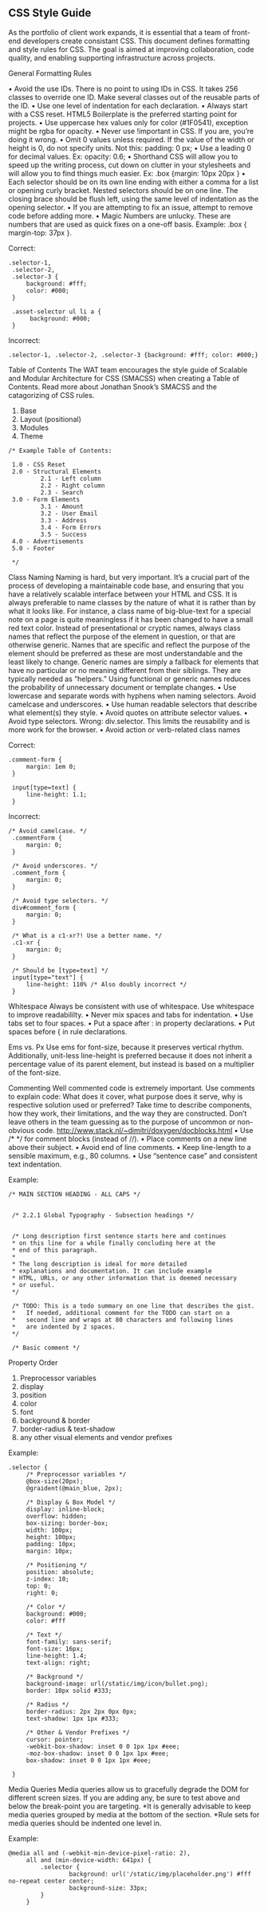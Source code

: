 CSS Style Guide
-------------

As the portfolio of client work expands, it is essential that a team of front-end developers create consistant CSS. This document defines formatting and style rules for CSS. The goal is aimed at improving collaboration, code quality, and enabling supporting infrastructure across projects.

General Formatting Rules

•   Avoid the use IDs. There is no point to using IDs in CSS. It takes 256 classes to override one ID. Make several classes out of the reusable parts of the ID.
•   Use one level of indentation for each declaration.
•   Always start with a CSS reset. HTML5 Boilerplate is the preferred starting point for projects.
•   Use uppercase hex values only for color (#1F0541), exception might be rgba for opacity.
•   Never use !important in CSS. If you are, you’re doing it wrong.
•   Omit 0 values unless required. If the value of the width or height is 0, do not specify units. Not this: padding: 0 px;
•   Use a leading 0 for decimal values. Ex: opacity: 0.6;
•   Shorthand CSS will allow you to speed up the writing process, cut down on clutter in your stylesheets and will allow you to find things much easier. Ex: .box {margin: 10px 20px }
•   Each selector should be on its own line ending with either a comma for a list or opening curly bracket. Nested selectors should be on one line. The closing brace should be flush left, using the same level of indentation as the opening selector.
•   If you are attempting to fix an issue, attempt to remove code before adding more.
•   Magic Numbers are unlucky. These are numbers that are used as quick fixes on a one-off basis. Example: .box { margin-top: 37px }.
 
Correct:
```
.selector-1,
 .selector-2,
 .selector-3 {
     background: #fff;
     color: #000;
 }
 
 .asset-selector ul li a {
      background: #000;
 }
 ```
Incorrect: 
```
.selector-1, .selector-2, .selector-3 {background: #fff; color: #000;}
``` 
 
Table of Contents
The WAT team encourages the style guide of Scalable and Modular Architecture for CSS (SMACSS) when creating a Table of Contents. Read more about Jonathan Snook’s SMACSS and the catagorizing of CSS rules.
1.  Base
2.  Layout (positional)
3.  Modules
4.  Theme
 
``` 
/* Example Table of Contents:
 
 1.0 - CSS Reset
 2.0 - Structural Elements
         2.1 - Left column
         2.2 - Right column
         2.3 - Search
 3.0 - Form Elements
         3.1 - Amount
         3.2 - User Email
         3.3 - Address
         3.4 - Form Errors
         3.5 - Success
 4.0 - Advertisements
 5.0 - Footer
 
 */
 ```
 
 
Class Naming
Naming is hard, but very important. It’s a crucial part of the process of developing a maintainable code base, and ensuring that you have a relatively scalable interface between your HTML and CSS.
It is always preferable to name classes by the nature of what it is rather than by what it looks like. For instance, a class name of big-blue-text for a special note on a page is quite meaningless if it has been changed to have a small red text color.
Instead of presentational or cryptic names, always class names that reflect the purpose of the element in question, or that are otherwise generic. Names that are specific and reflect the purpose of the element should be preferred as these are most understandable and the least likely to change.
Generic names are simply a fallback for elements that have no particular or no meaning different from their siblings. They are typically needed as “helpers.”
Using functional or generic names reduces the probability of unnecessary document or template changes.
•   Use lowercase and separate words with hyphens when naming selectors. Avoid camelcase and underscores.
•   Use human readable selectors that describe what element(s) they style.
•   Avoid quotes on attribute selector values.
•   Avoid type selectors. Wrong: div.selector. This limits the reusability and is more work for the browser.
•   Avoid action or verb-related class names
 
Correct: 
```
.comment-form {
     margin: 1em 0;
 }
 
 input[type=text] {
     line-height: 1.1;
 }
 ```
Incorrect: 
```
/* Avoid camelcase. */
 .commentForm {
     margin: 0;
 }
 
 /* Avoid underscores. */
 .comment_form {
     margin: 0;
 }
 
 /* Avoid type selectors. */
 div#comment_form {
     margin: 0;
 }
 
 /* What is a c1-xr?! Use a better name. */
 .c1-xr {
     margin: 0;
 }
 
 /* Should be [type=text] */
 input[type="text"] {
     line-height: 110% /* Also doubly incorrect */
 }
 ```
 
Whitespace
Always be consistent with use of whitespace. Use whitespace to improve readabililty.
•   Never mix spaces and tabs for indentation.
•   Use tabs set to four spaces.
•   Put a space after : in property declarations.
•   Put spaces before { in rule declarations.
 
Ems vs. Px
Use ems for font-size, because it preserves vertical rhythm. Additionally, unit-less line-height is preferred because it does not inherit a percentage value of its parent element, but instead is based on a multiplier of the font-size.

Commenting
Well commented code is extremely important. Use comments to explain code: What does it cover, what purpose does it serve, why is respective solution used or preferred? Take time to describe components, how they work, their limitations, and the way they are constructed. Don’t leave others in the team guessing as to the purpose of uncommon or non-obvious code. http://www.stack.nl/~dimitri/doxygen/docblocks.html
•   Use /*  */ for comment blocks (instead of //).
•   Place comments on a new line above their subject.
•   Avoid end of line comments.
•   Keep line-length to a sensible maximum, e.g., 80 columns.
•   Use “sentence case” and consistent text indentation.
 
Example: 
```
/* MAIN SECTION HEADING - ALL CAPS */
 
 
 /* 2.2.1 Global Typography - Subsection headings */
 
 
 /* Long description first sentence starts here and continues
 * on this line for a while finally concluding here at the
 * end of this paragraph.
 *
 * The long description is ideal for more detailed
 * explanations and documentation. It can include example
 * HTML, URLs, or any other information that is deemed necessary
 * or useful.
 */
 
 /* TODO: This is a todo summary on one line that describes the gist.
 *   If needed, additional comment for the TODO can start on a
 *   second line and wraps at 80 characters and following lines
 *   are indented by 2 spaces.
 */
 
 /* Basic comment */
 ```
 
Property Order
1.  Preprocessor variables
2.  display
3.  position
4.  color
5.  font
6.  background & border
7.  border-radius & text-shadow
8.  any other visual elements and vendor prefixes
 
Example: 
```
.selector {
     /* Preprocessor variables */
     @box-size(20px);
     @graident(@main_blue, 2px);
 
     /* Display & Box Model */
     display: inline-block;
     overflow: hidden;
     box-sizing: border-box;
     width: 100px;
     height: 100px;
     padding: 10px;
     margin: 10px;
 
     /* Positioning */
     position: absolute;
     z-index: 10;
     top: 0;
     right: 0;
 
     /* Color */
     background: #000;
     color: #fff
 
     /* Text */
     font-family: sans-serif;
     font-size: 16px;
     line-height: 1.4;
     text-align: right;
 
     /* Background */
     background-image: url(/static/img/icon/bullet.png);
     border: 10px solid #333;
 
     /* Radius */
     border-radius: 2px 2px 0px 0px;
     text-shadow: 1px 1px #333;
 
     /* Other & Vendor Prefixes */
     cursor: pointer;
     -webkit-box-shadow: inset 0 0 1px 1px #eee;
     -moz-box-shadow: inset 0 0 1px 1px #eee;
     box-shadow: inset 0 0 1px 1px #eee;
 
 }
 ```
 
Media Queries
Media queries allow us to gracefully degrade the DOM for different screen sizes. If you are adding any, be sure to test above and below the break-point you are targeting.
*It is generally advisable to keep media queries grouped by media at the bottom of the section.
*Rule sets for media queries should be indented one level in.
 
Example:
```
@media all and (-webkit-min-device-pixel-ratio: 2),
     all and (min-device-width: 641px) {
         .selector {
                 background: url('/static/img/placeholder.png') #fff no-repeat center center;
                 background-size: 33px;
         }
     }
```
